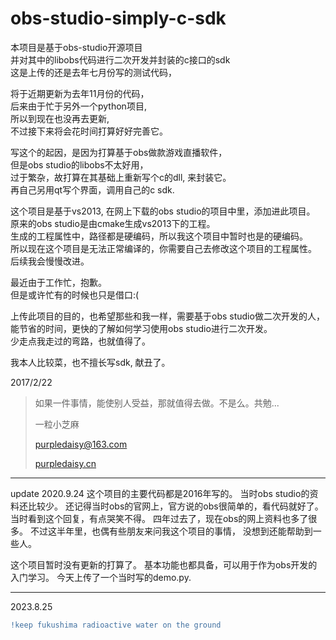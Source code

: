 # obs-studio-simply-c-sdk
本项目是基于obs-studio开源项目  
并对其中的libobs代码进行二次开发并封装的c接口的sdk  
这是上传的还是去年七月份写的测试代码，

将于近期更新为去年11月份的代码，  
后来由于忙于另外一个python项目,  
所以到现在也没再去更新,  
不过接下来将会花时间打算好好完善它。  

写这个的起因，是因为打算基于obs做款游戏直播软件，  
但是obs studio的libobs不太好用，  
过于繁杂，故打算在其基础上重新写个c的dll, 来封装它。  
再自己另用qt写个界面，调用自己的c sdk.  
   
这个项目是基于vs2013, 在网上下载的obs studio的项目中里，添加进此项目。  
原来的obs studio是由cmake生成vs2013下的工程。  
生成的工程属性中，路径都是硬编码，所以我这个项目中暂时也是的硬编码。  
所以现在这个项目是无法正常编译的，你需要自己去修改这个项目的工程属性。  
后续我会慢慢改进。
   
最近由于工作忙，抱歉。  
但是或许忙有的时候也只是借口:(
   
上传此项目的目的，也希望那些和我一样，需要基于obs studio做二次开发的人，能节省的时间，更快的了解如何学习使用obs studio进行二次开发。  
少走点我走过的弯路，也就值得了。

我本人比较菜，也不擅长写sdk, 献丑了。

2017/2/22
   
> 如果一件事情，能使别人受益，那就值得去做。不是么。共勉...
>    
> 一粒小芝麻
>
> purpledaisy@163.com
>
> [purpledaisy.cn](http://purpledaisy.cn/)

 ----------------------------------------------------------------
 update 2020.9.24
这个项目的主要代码都是2016年写的。 
当时obs studio的资料还比较少。
还记得当时obs的官网上，官方说的obs很简单的，看代码就好了。当时看到这个回复，有点哭笑不得。
四年过去了，现在obs的网上资料也多了很多。
不过这半年里，也偶有些朋友来问我这个项目的事情，
没想到还能帮助到一些人。

这个项目暂时没有更新的打算了。
基本功能也都具备，可以用于作为obs开发的入门学习。
今天上传了一个当时写的demo.py.

-----------------------------
2023.8.25<p>

```diff
!keep fukushima radioactive water on the ground

